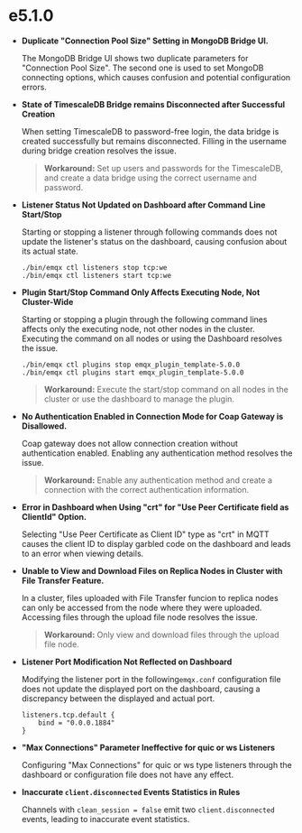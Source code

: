 # e5.1.0

-   **Duplicate "Connection Pool Size" Setting in MongoDB Bridge UI.**

    The MongoDB Bridge UI shows two duplicate parameters for "Connection Pool Size". The second one is used to set MongoDB connecting options, which causes confusion and potential configuration errors.

-   **State of TimescaleDB Bridge remains Disconnected after Successful Creation**

    When setting TimescaleDB to password-free login, the data bridge is created successfully but remains disconnected. Filling in the username during bridge creation resolves the issue.

    > **Workaround:**
    > Set up users and passwords for the TimescaleDB, and create a data bridge using the correct username and password.

-   **Listener Status Not Updated on Dashboard after Command Line Start/Stop**

    Starting or stopping a listener through following commands does not update the listener's status on the dashboard, causing confusion about its actual state.
    ```
    ./bin/emqx ctl listeners stop tcp:we
    ./bin/emqx ctl listeners start tcp:we
    ```

-   **Plugin Start/Stop Command Only Affects Executing Node, Not Cluster-Wide**

    Starting or stopping a plugin through the following command lines affects only the executing node, not other nodes in the cluster. Executing the command on all nodes or using the Dashboard resolves the issue.
    ```
    ./bin/emqx ctl plugins stop emqx_plugin_template-5.0.0
    ./bin/emqx ctl plugins start emqx_plugin_template-5.0.0
    ```

    > **Workaround:**
    > Execute the start/stop command on all nodes in the cluster or use the dashboard to manage the plugin.

-   **No Authentication Enabled in Connection Mode for Coap Gateway is Disallowed.**

    Coap gateway does not allow connection creation without authentication enabled. Enabling any authentication method resolves the issue.

    > **Workaround:**
    > Enable any authentication method and create a connection with the correct authentication information.

-   **Error in Dashboard when Using "crt" for "Use Peer Certificate field as ClientId" Option.**

    Selecting "Use Peer Certificate as Client ID" type as "crt" in MQTT causes the client ID to display garbled code on the dashboard and leads to an error when viewing details.

-   **Unable to View and Download Files on Replica Nodes in Cluster with File Transfer Feature.**

    In a cluster, files uploaded with File Transfer funcion to replica nodes can only be accessed from the node where they were uploaded. Accessing files through the upload file node resolves the issue.

    > **Workaround:**
    > Only view and download files through the upload file node.

-   **Listener Port Modification Not Reflected on Dashboard**

    Modifying the listener port in the following`emqx.conf` configuration file does not update the displayed port on the dashboard, causing a discrepancy between the displayed and actual port.
    ```
    listeners.tcp.default {
        bind = "0.0.0.1884"
    }
    ```

-   **"Max Connections" Parameter Ineffective for quic or ws Listeners**

    Configuring "Max Connections" for quic or ws type listeners through the dashboard or configuration file does not have any effect.

-   **Inaccurate `client.disconnected` Events Statistics in Rules**

    Channels with `clean_session = false` emit two `client.disconnected` events, leading to inaccurate event statistics.
